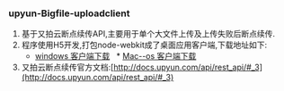 ### upyun-Bigfile-uploadclient
1. 基于又拍云断点续传API,主要用于单个大文件上传及上传失败后断点续传.
2. 程序使用H5开发,打包node-webkit成了桌面应用客户端,下载地址如下:
   * [windows 客户端下载](http://tspetool.b0.upaiyun.com/upbf-client-Win.zip)
   * [Mac--os  客户端下载](http://tspetool.b0.upaiyun.com/upbf-client-Mac.zip)
3. 又拍云断点续传官方文档:[http://docs.upyun.com/api/rest_api/#_3](http://docs.upyun.com/api/rest_api/#_3)

